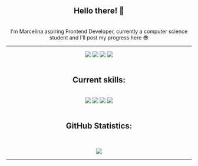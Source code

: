 <div align="center">
  
  ## Hello there! 👾
  <br/>
  I'm Marcelina aspiring Frontend Developer, currently a computer science student and I'll post my progress here 😎
  <br/>
  
  ---
  
  <img src="https://img.shields.io/badge/Age-18-gold" />
  <img src="https://img.shields.io/badge/Focus-Frontend-mediumpurple" />
  <img src="https://img.shields.io/badge/Lives-Poland 🇵🇱-mediumpurple" />
  <img src="https://img.shields.io/badge/Languages-English, Polish-gold" />
 <br/><br/>
 
 ## Current skills:
 <br/>
 <div align="center">
  <img src="https://img.shields.io/badge/HTML5-E34F26?style=for-the-badge&logo=html5&logoColor=white">
  <img src="https://img.shields.io/badge/CSS3-1572B6?style=for-the-badge&logo=css3&logoColor=white">
  <img src="https://img.shields.io/badge/Windows-017AD7?style=for-the-badge&logo=windows&logoColor=white">
  <img src="https://img.shields.io/badge/Linux-E34F26?style=for-the-badge&logo=linux&logoColor=black">
</div>
<br/>

## GitHub Statistics:

<br/>
<p align="center">
  <a href="https://github.com/marce7ina">
  <img src="https://github-readme-stats.vercel.app/api?username=marce7ina&show_icons=true&theme=radical&hide_border=true" /></br>
  </a>
</p>

--- 


